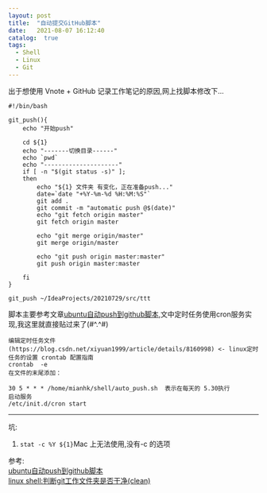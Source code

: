 ```yaml
---
layout: post
title:  "自动提交GitHub脚本"
date:   2021-08-07 16:12:40
catalog:  true
tags:
  - Shell
  - Linux
  - Git
---
```


出于想使用 Vnote + GitHub 记录工作笔记的原因,网上找脚本修改下...
```shell
#!/bin/bash

git_push(){
    echo "开始push"

    cd ${1}
    echo "-------切换目录------"
    echo `pwd`
    echo "---------------------"
    if [ -n "$(git status -s)" ];
    then
        echo "${1} 文件夹 有变化，正在准备push..."
        date=`date "+%Y-%m-%d %H:%M:%S"`
        git add .
        git commit -m "automatic push @$(date)"
        echo "git fetch origin master"
        git fetch origin master

        echo "git merge origin/master"
        git merge origin/master

        echo "git push origin master:master"
        git push origin master:master

    fi
}

git_push ~/IdeaProjects/20210729/src/ttt
```
脚本主要参考文章[ubuntu自动push到github脚本](https://cloud.tencent.com/developer/article/1179839),文中定时任务使用cron服务实现,我这里就直接贴过来了(#^.^#)   

```
编辑定时任务文件
(https://blog.csdn.net/xiyuan1999/article/details/8160998) <- linux定时任务的设置 crontab 配置指南
crontab  -e
在文件的末尾添加：

30 5 * * * /home/mianhk/shell/auto_push.sh  表示在每天的 5.30执行
启动服务
/etc/init.d/cron start
```

---
坑:
1. `stat -c %Y ${1}`Mac 上无法使用,没有-c 的选项

参考:  
[ubuntu自动push到github脚本](https://cloud.tencent.com/developer/article/1179839)  
[linux shell:判断git工作文件夹是否干净(clean)](https://cloud.tencent.com/developer/article/1508321)  

